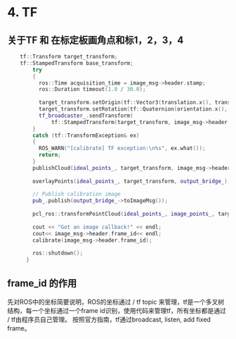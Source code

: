 # 4. TF

## 关于TF 和 在标定板画角点和标1，2，3，4

```cpp
 	tf::Transform target_transform;
 	tf::StampedTransform base_transform;
	    try
	    {
	      ros::Time acquisition_time = image_msg->header.stamp;
	      ros::Duration timeout(1.0 / 30.0);
	
	      target_transform.setOrigin(tf::Vector3(translation.x(), translation.y(), translation.z()));
	      target_transform.setRotation(tf::Quaternion(orientation.x(), orientation.y(), orientation.z(), orientation.w()));
	      tf_broadcaster_.sendTransform(
	          tf::StampedTransform(target_transform, image_msg->header.stamp, image_msg->header.frame_id, target_frame));
	    }
	    catch (tf::TransformException& ex)
	    {
	      ROS_WARN("[calibrate] TF exception:\n%s", ex.what());
	      return;
	    }
	    publishCloud(ideal_points_, target_transform, image_msg->header.frame_id); //发布相机坐标下的点云
	
	    overlayPoints(ideal_points_, target_transform, output_bridge_);  //画圈 编号
	
	    // Publish calibration image
	    pub_.publish(output_bridge_->toImageMsg());
	
	    pcl_ros::transformPointCloud(ideal_points_, image_points_, target_transform);
	
	    cout << "Got an image callback!" << endl;
	    cout<< image_msg->header.frame_id<< endl;
	    calibrate(image_msg->header.frame_id);
	
	    ros::shutdown();
	  }

```

## frame\_id 的作用

先对ROS中的坐标简要说明，ROS的坐标通过 / tf topic 来管理，tf是一个多叉树结构，每一个坐标通过一个frame id识别，使用代码来管理tf，所有坐标都是通过 / tf由程序员自己管理。 按照官方指南，tf通过broadcast, listen, add fixed frame。

​



